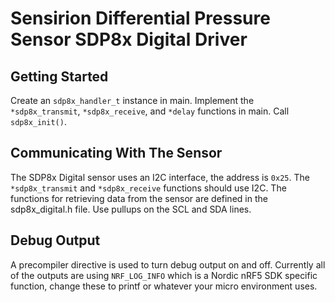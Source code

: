 # Sensirion Differential Pressure Sensor SDP8x Digital Driver

## Getting Started
Create an `sdp8x_handler_t` instance in main. Implement the `*sdp8x_transmit`, `*sdp8x_receive`, and `*delay` functions in main. Call `sdp8x_init()`.

## Communicating With The Sensor
The SDP8x Digital sensor uses an I2C interface, the address is `0x25`. The `*sdp8x_transmit` and `*sdp8x_receive` functions should use I2C. The functions for retrieving data from the sensor are defined in the sdp8x_digital.h file. Use pullups on the SCL and SDA lines.

## Debug Output
A precompiler directive is used to turn debug output on and off. Currently all of the outputs are using `NRF_LOG_INFO` which is a Nordic nRF5 SDK specific function, change these to printf or whatever your micro environment uses. 
